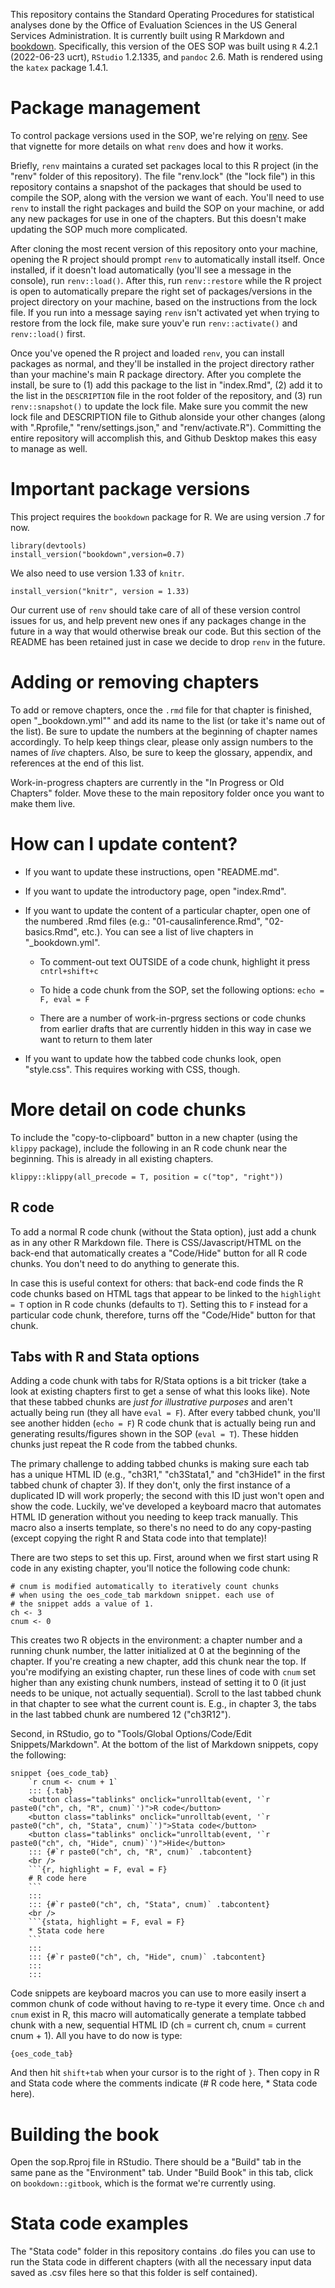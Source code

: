 This repository contains the Standard Operating Procedures for statistical analyses done by the Office of Evaluation Sciences in the US General Services Administration. It is currently built using R Markdown and [bookdown](https://github.com/rstudio/bookdown). Specifically, this version of the OES SOP was built using `R` 4.2.1 (2022-06-23 ucrt), `RStudio` 1.2.1335, and `pandoc` 2.6. Math is rendered using the `katex` package 1.4.1.

# Package management

To control package versions used in the SOP, we're relying on [renv](https://rstudio.github.io/renv/articles/renv.html). See that vignette for more details on what `renv` does and how it works.

Briefly, `renv` maintains a curated set packages local to this R project (in the "renv" folder of this repository). The file "renv.lock" (the "lock file") in this repository contains a snapshot of the packages that should be used to compile the SOP, along with the version we want of each. You'll need to use `renv` to install the right packages and build the SOP on your machine, or add any new packages for use in one of the chapters. But this doesn't make updating the SOP much more complicated.

After cloning the most recent version of this repository onto your machine, opening the R project should prompt `renv` to automatically install itself. Once installed, if it doesn't load automatically (you'll see a message in the console), run `renv::load()`. After this, run `renv::restore` while the R project is open to automatically prepare the right set of packages/versions in the project directory on your machine, based on the instructions from the lock file. If you run into a message saying `renv` isn't activated yet when trying to restore from the lock file, make sure youv'e run `renv::activate()` and `renv::load()` first.

Once you've opened the R project and loaded `renv`, you can install packages as normal, and they'll be installed in the project directory rather than your machine's main R package directory. After you complete the install, be sure to (1) add this package to the list in "index.Rmd", (2) add it to the list in the `DESCRIPTION` file in the root folder of the repository, and (3) run `renv::snapshot()` to update the lock file. Make sure you commit the new lock file and DESCRIPTION file to Github alonside your other changes (along with ".Rprofile," "renv/settings.json," and "renv/activate.R"). Committing the entire repository will accomplish this, and Github Desktop makes this easy to manage as well.

# Important package versions

This project requires the `bookdown` package for R. We are using version .7 for now.

```
library(devtools)
install_version("bookdown",version=0.7)
```

We also need to use version 1.33 of `knitr`.

```
install_version("knitr", version = 1.33)
```

Our current use of `renv` should take care of all of these version control issues for us, and help prevent new ones if any packages change in the future in a way that would otherwise break our code. But this section of the README has been retained just in case we decide to drop `renv` in the future.

# Adding or removing chapters

To add or remove chapters, once the `.rmd` file for that chapter is finished, open "_bookdown.yml"" and add its name to the list (or take it's name out of the list). Be sure to update the numbers at the beginning of chapter names accordingly. To help keep things clear, please only assign numbers to the names of *live* chapters. Also, be sure to keep the glossary, appendix, and references at the end of this list.

Work-in-progress chapters are currently in the "In Progress or Old Chapters" folder. Move these to the main repository folder once you want to make them live.

# How can I update content?

* If you want to update these instructions, open "README.md".

* If you want to update the introductory page, open "index.Rmd".

* If you want to update the content of a particular chapter, open one of the numbered .Rmd files (e.g.: "01-causalinference.Rmd", "02-basics.Rmd", etc.). You can see a list of live chapters in "_bookdown.yml".

  + To comment-out text OUTSIDE of a code chunk, highlight it press `cntrl+shift+c`
  
  + To hide a code chunk from the SOP, set the following options: `echo = F, eval = F`
  
  + There are a number of work-in-prgress sections or code chunks from earlier drafts that are currently hidden in this way in case we want to return to them later 
  
* If you want to update how the tabbed code chunks look, open "style.css". This requires working with CSS, though.

# More detail on code chunks

To include the "copy-to-clipboard" button in a new chapter (using the `klippy` package), include the following in an R code chunk near the beginning. This is already in all existing chapters.

```
klippy::klippy(all_precode = T, position = c("top", "right"))
```

## R code

To add a normal R code chunk (without the Stata option), just add a chunk as in any other R Markdown file. There is CSS/Javascript/HTML on the back-end that automatically creates a "Code/Hide" button for all R code chunks. You don't need to do anything to generate this.

In case this is useful context for others: that back-end code finds the R code chunks based on HTML tags that appear to be linked to the `highlight = T` option in R code chunks (defaults to `T`). Setting this to `F` instead for a particular code chunk, therefore, turns off the "Code/Hide" button for that chunk.

## Tabs with R and Stata options

Adding a code chunk with tabs for R/Stata options is a bit tricker (take a look at existing chapters first to get a sense of what this looks like). Note that these tabbed chunks are *just for illustrative purposes* and aren't actually being run (they all have `eval = F`). After every tabbed chunk, you'll see another hidden (`echo = F`) R code chunk that is actually being run and generating results/figures shown in the SOP (`eval = T`). These hidden chunks just repeat the R code from the tabbed chunks.

The primary challenge to adding tabbed chunks is making sure each tab has a unique HTML ID (e.g., "ch3R1," "ch3Stata1," and "ch3Hide1" in the first tabbed chunk of chapter 3). If they don't, only the first instance of a duplicated ID will work properly; the second with this ID just won't open and show the code. Luckily, we've developed a keyboard macro that automates HTML ID generation without you needing to keep track manually. This macro also a inserts template, so there's no need to do any copy-pasting (except copying the right R and Stata code into that template)!

There are two steps to set this up. First, around when we first start using R code in any existing chapter, you'll notice the following code chunk:

```
# cnum is modified automatically to iteratively count chunks
# when using the oes_code_tab markdown snippet. each use of
# the snippet adds a value of 1.
ch <- 3
cnum <- 0
```

This creates two R objects in the environment: a chapter number and a running chunk number, the latter initialized at 0 at the beginning of the chapter. If you're creating a new chapter, add this chunk near the top. If you're modifying an existing chapter, run these lines of code with `cnum` set higher than any existing chunk numbers, instead of setting it to 0 (it just needs to be unique, not actually sequential). Scroll to the last tabbed chunk in that chapter to see what the current count is. E.g., in chapter 3, the tabs in the last tabbed chunk are numbered 12 ("ch3R12").

Second, in RStudio, go to "Tools/Global Options/Code/Edit Snippets/Markdown". At the bottom of the list of Markdown snippets, copy the following:

```
snippet {oes_code_tab}
	`r cnum <- cnum + 1`
	::: {.tab} 
	<button class="tablinks" onclick="unrolltab(event, '`r paste0("ch", ch, "R", cnum)`')">R code</button>
	<button class="tablinks" onclick="unrolltab(event, '`r paste0("ch", ch, "Stata", cnum)`')">Stata code</button>
	<button class="tablinks" onclick="unrolltab(event, '`r paste0("ch", ch, "Hide", cnum)`')">Hide</button>
	::: {#`r paste0("ch", ch, "R", cnum)` .tabcontent} 
	<br />
	```{r, highlight = F, eval = F}
	# R code here
	```
	:::
	::: {#`r paste0("ch", ch, "Stata", cnum)` .tabcontent} 
	<br />
	```{stata, highlight = F, eval = F}
	* Stata code here
	```
	::: 
	::: {#`r paste0("ch", ch, "Hide", cnum)` .tabcontent}
	::: 
	:::
```
Code snippets are keyboard macros you can use to more easily insert a common chunk of code without having to re-type it every time. Once `ch` and `cnum` exist in R, this macro will automatically generate a template tabbed chunk with a new, sequential HTML ID (ch = current ch, cnum = current cnum + 1). All you have to do now is type:

```
{oes_code_tab}
```

And then hit `shift+tab` when your cursor is to the right of `}`. Then copy in R and Stata code where the comments indicate (# R code here, * Stata code here).

# Building the book

Open the sop.Rproj file in RStudio. There should be a "Build" tab in the same pane as the "Environment" tab. Under "Build Book" in this tab, click on `bookdown::gitbook`, which is the format we're currently using.

# Stata code examples

The "Stata code" folder in this repository contains .do files you can use to run the Stata code in different chapters (with all the necessary input data saved as .csv files here so that this folder is self contained).
